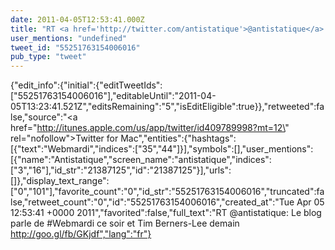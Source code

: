 ```yaml
---
date: 2011-04-05T12:53:41.000Z
title: "RT <a href='http://twitter.com/antistatique'>@antistatique</a>: Le blog parle de #Webmardi ce soir et Tim Berners-Lee demain http://goo.gl/fb/GKjdf″"
user_mentions: "undefined"
tweet_id: "55251763154006016"
pub_type: "tweet"
---
```

{"edit_info":{"initial":{"editTweetIds":["55251763154006016"],"editableUntil":"2011-04-05T13:23:41.521Z","editsRemaining":"5","isEditEligible":true}},"retweeted":false,"source":"<a href=\"http://itunes.apple.com/us/app/twitter/id409789998?mt=12\" rel=\"nofollow\">Twitter for Mac</a>","entities":{"hashtags":[{"text":"Webmardi","indices":["35","44"]}],"symbols":[],"user_mentions":[{"name":"Antistatique","screen_name":"antistatique","indices":["3","16"],"id_str":"21387125","id":"21387125"}],"urls":[]},"display_text_range":["0","101"],"favorite_count":"0","id_str":"55251763154006016","truncated":false,"retweet_count":"0","id":"55251763154006016","created_at":"Tue Apr 05 12:53:41 +0000 2011","favorited":false,"full_text":"RT @antistatique: Le blog parle de #Webmardi ce soir et Tim Berners-Lee demain http://goo.gl/fb/GKjdf","lang":"fr"}
